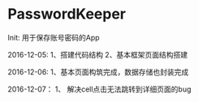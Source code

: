 # PasswordKeeper
Init: 用于保存账号密码的App

2016-12-05:
1、搭建代码结构
2、基本框架页面结构搭建

2016-12-06:
1、基本页面构筑完成，数据存储也封装完成

2016-12-07：
1、	解决cell点击无法跳转到详细页面的bug